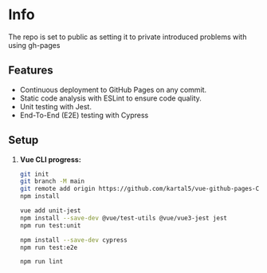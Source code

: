# Info

The repo is set to public as setting it to private introduced problems with using gh-pages

## Features

- Continuous deployment to GitHub Pages on any commit.
- Static code analysis with ESLint to ensure code quality.
- Unit testing with Jest.
- End-To-End (E2E) testing with Cypress


## Setup

1. **Vue CLI progress:**
   ```bash
   git init
   git branch -M main
   git remote add origin https://github.com/kartal5/vue-github-pages-CI-eksamen.git
   npm install

   vue add unit-jest
   npm install --save-dev @vue/test-utils @vue/vue3-jest jest
   npm run test:unit

   npm install --save-dev cypress
   npm run test:e2e

   npm run lint